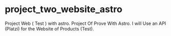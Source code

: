 # project_two_website_astro
Project Web ( Test ) with astro.  Project Of Prove With Astro. I will Use an API (Platzi) for the Website of Products (Test).
